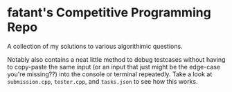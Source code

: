 # fatant's Competitive Programming Repo
A collection of my solutions to various algorithimic questions.

Notably also contains a neat little method to debug testcases without having to copy-paste the same input (or an input that just might be the edge-case you're missing??) into the console or terminal repeatedly. Take a look at ``submission.cpp``, ``tester.cpp``, and ``tasks.json`` to see how this works.
